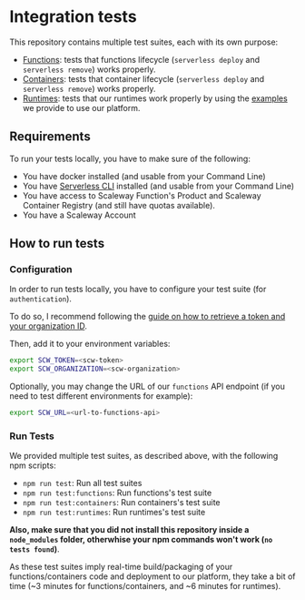 # Integration tests

This repository contains multiple test suites, each with its own purpose:
- [Functions](): tests that functions lifecycle (`serverless deploy` and `serverless remove`) works properly.
- [Containers](): tests that container lifecycle (`serverless deploy` and `serverless remove`) works properly.
- [Runtimes](): tests that our runtimes work properly by using the [examples]() we provide to use our platform.

## Requirements

To run your tests locally, you have to make sure of the following:
- You have docker installed (and usable from your Command Line)
- You have [Serverless CLI](https://github.com/serverless/serverless) installed (and usable from your Command Line)
- You have access to Scaleway Function's Product and Scaleway Container Registry (and still have quotas available).
- You have a Scaleway Account

## How to run tests

### Configuration

In order to run tests locally, you have to configure your test suite (for `authentication`).

To do so, I recommend following the [guide on how to retrieve a token and your organization ID](https://github.com/scaleway/serverless-scaleway-functions/blob/master/docs/README.md).

Then, add it to your environment variables:
```bash
export SCW_TOKEN=<scw-token>
export SCW_ORGANIZATION=<scw-organization>
```

Optionally, you may change the URL of our `functions` API endpoint (if you need to test different environments for example):
```bash
export SCW_URL=<url-to-functions-api>
```

### Run Tests

We provided multiple test suites, as described above, with the following npm scripts:
- `npm run test`: Run all test suites
- `npm run test:functions`: Run functions's test suite
- `npm run test:containers`: Run containers's test suite
- `npm run test:runtimes`: Run runtimes's test suite

**Also, make sure that you did not install this repository inside a `node_modules` folder, otherwhise your npm commands won't work (`no tests found`)**.

As these test suites imply real-time build/packaging of your functions/containers code and deployment to our platform, they take a bit of time (~3 minutes for functions/containers, and ~6 minutes for runtimes).
